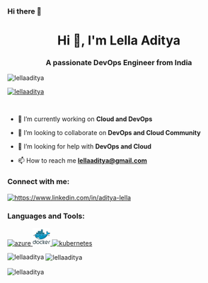 ### Hi there 👋

<h1 align="center">Hi 👋, I'm Lella Aditya</h1>
<h3 align="center">A passionate DevOps Engineer from India</h3>

<p align="left"> <img src="https://komarev.com/ghpvc/?username=lellaaditya&label=Profile%20views&color=0e75b6&style=flat" alt="lellaaditya" /> </p>

<p align="left"> <a href="https://github.com/ryo-ma/github-profile-trophy"><img src="https://github-profile-trophy.vercel.app/?username=lellaaditya" alt="lellaaditya" /></a> </p>

<p align="left"> <a href="https://twitter.com/" target="blank"><img src="https://img.shields.io/twitter/follow/?logo=twitter&style=for-the-badge" alt="" /></a> </p>

- 🔭 I’m currently working on **Cloud and DevOps**

- 👯 I’m looking to collaborate on **DevOps and Cloud Community**

- 🤝 I’m looking for help with **DevOps and Cloud**

- 📫 How to reach me **lellaaditya@gmail.com**

<h3 align="left">Connect with me:</h3>
<p align="left">
<a href="https://linkedin.com/in/https://www.linkedin.com/in/aditya-lella" target="blank"><img align="center" src="https://raw.githubusercontent.com/rahuldkjain/github-profile-readme-generator/master/src/images/icons/Social/linked-in-alt.svg" alt="https://www.linkedin.com/in/aditya-lella" height="30" width="40" /></a>
</p>

<h3 align="left">Languages and Tools:</h3>
<p align="left"> <a href="https://azure.microsoft.com/en-in/" target="_blank" rel="noreferrer"> <img src="https://www.vectorlogo.zone/logos/microsoft_azure/microsoft_azure-icon.svg" alt="azure" width="40" height="40"/> </a> <a href="https://www.docker.com/" target="_blank" rel="noreferrer"> <img src="https://raw.githubusercontent.com/devicons/devicon/master/icons/docker/docker-original-wordmark.svg" alt="docker" width="40" height="40"/> </a> <a href="https://kubernetes.io" target="_blank" rel="noreferrer"> <img src="https://www.vectorlogo.zone/logos/kubernetes/kubernetes-icon.svg" alt="kubernetes" width="40" height="40"/> </a> </p>

<p><img align="left" src="https://github-readme-stats.vercel.app/api/top-langs?username=lellaaditya&show_icons=true&locale=en&layout=compact" alt="lellaaditya" /></p>

<p>&nbsp;<img align="center" src="https://github-readme-stats.vercel.app/api?username=lellaaditya&show_icons=true&locale=en" alt="lellaaditya" /></p>

<p><img align="center" src="https://github-readme-streak-stats.herokuapp.com/?user=lellaaditya&" alt="lellaaditya" /></p>
